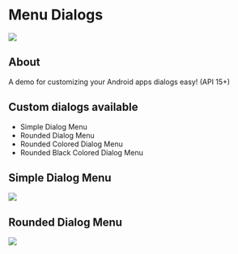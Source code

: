 # Menu Dialogs
<img src="https://raw.githubusercontent.com/gcantoni/MenuDialogs/master/images/app0.png"/>

## About
A demo for customizing your Android apps dialogs easy! (API 15+)

## Custom dialogs available
- Simple Dialog Menu
- Rounded Dialog Menu
- Rounded Colored Dialog Menu
- Rounded Black Colored Dialog Menu

## Simple Dialog Menu
<img src="https://raw.githubusercontent.com/gcantoni/MenuDialogs/master/images/app1.png"/>

## Rounded Dialog Menu
<img src="https://raw.githubusercontent.com/gcantoni/MenuDialogs/master/images/app2.png"/>
